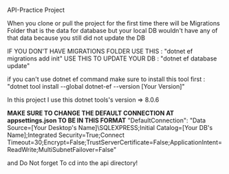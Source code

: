 API-Practice Project

When you clone or pull the project for the first time there will be Migrations Folder that is the data for database but your local DB wouldn't have any of that data
because you still did not update the DB

IF YOU DON'T HAVE MIGRATIONS FOLDER USE THIS : "dotnet ef migrations add init"
USE THIS TO UPDATE YOUR DB : "dotnet ef database update"

if you can't use dotnet ef command make sure to install this tool first : "dotnet tool install --global dotnet-ef --version [Your Version]"

In this project I use this dotnet tools's version => 8.0.6

**MAKE SURE TO CHANGE THE DEFAULT CONNECTION AT appsettings.json TO BE IN THIS FORMAT**
"DefaultConnection": "Data Source=[Your Desktop's Name]\\SQLEXPRESS;Initial Catalog=[Your DB's Name];Integrated Security=True;Connect Timeout=30;Encrypt=False;TrustServerCertificate=False;ApplicationIntent=ReadWrite;MultiSubnetFailover=False"

and Do Not forget To cd into the api directory!
